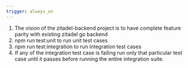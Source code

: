 ```yaml
---
trigger: always_on
---
```


1. The vision of the zitadel-backend project is to have complete feature parity with existing zitadel go backend
2. npm run test:unit to run unit test cases
3. npm run test:integration to run integration test cases
4. If any of the integration test case is failing run only that particular test case until it passes before running the entire integration suite.